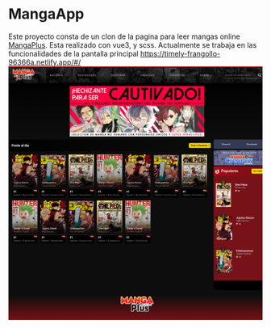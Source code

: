 # MangaApp 
Este proyecto consta de un clon de la pagina para leer mangas online <a href="https://mangaplus.shueisha.co.jp/updates">MangaPlus</a>.
Esta realizado con vue3, y scss.
Actualmente se trabaja en las funcionalidades de la pantalla principal
https://timely-frangollo-96366a.netlify.app/#/
<img src="image.png" alt="screenshotv2">


